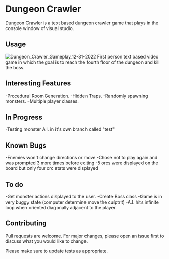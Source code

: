 # Dungeon Crawler

Dungeon Crawler is a text based dungeon crawler game that plays in the console window of visual studio.


## Usage

![Dungeon_Crawler_Gameplay_12-31-2022](https://user-images.githubusercontent.com/97328702/210157497-3da5f53c-34d1-4540-8512-c1f6cd8dc82b.gif)
First person text based video game in which the goal is to reach the fourth floor of the dungeon and kill the boss.

## Interesting Features

-Procedural Room Generation.
-Hidden Traps.
-Randomly spawning monsters.
-Multiple player classes.

## In Progress

-Testing monster A.I. in it's own branch called "test"

## Known Bugs
-Enemies won't change directions or move
-Chose not to play again and was prompted 3 more times before exiting
-5 orcs were displayed on the board but only four orc stats were displayed


## To do

-Get monster actions displayed to the user.
-Create Boss class
-Game is in very buggy state (computer determine move the culptrit)
-A.I. hits infinite loop when oriented diagonally adjacent to the player.

## Contributing

Pull requests are welcome. For major changes, please open an issue first
to discuss what you would like to change.

Please make sure to update tests as appropriate.
